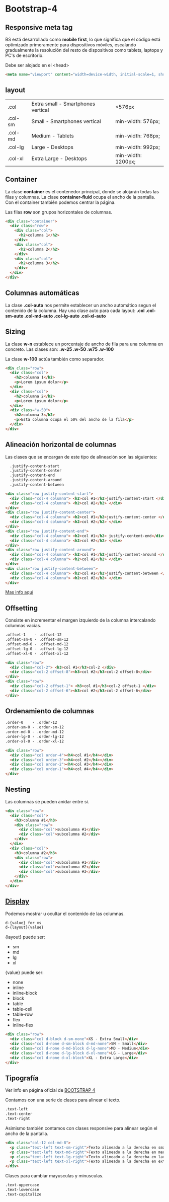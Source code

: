 # Bootstrap-4
## Responsive meta tag
BS est&aacute; desarrollado como **mobile first**, lo que significa que el c&oacute;digo est&aacute; optimizado primeramente para dispositivos m&oacute;viles, escalando gradualmente la resoluci&oacute;n del resto de dispositivos como tablets, laptops y PC's de escritorio.

Debe ser alojado en el \<head>
```html
<meta name="viewport" content="width=device-width, initial-scale=1, shrink-to-fit=no">
```

## layout

<table>
<tr>
<td>.col</td><td>Extra small - Smartphones vertical</td>
<td>&lt;576px</td>
</tr>
<tr>
<td>.col-sm</td><td>Small - Smartphones vertical</td>
<td>min-width: 576px;</td>
</tr>
<tr>
<td>.col-md</td><td>Medium - Tablets</td>
<td>min-width: 768px;</td>
</tr>
<tr>
<td>.col-lg</td><td>Large - Desktops</td>
<td>min-width: 992px;</td>
</tr>
<tr>
<td>.col-xl</td><td>Extra Large - Desktops</td>
<td>min-width: 1200px;</td>
</tr>
</table>

## Container
La clase **container** es el contenedor principal, donde se alojarán todas las filas y columnas. La clase **container-fluid** ocupa el ancho de la pantalla. Con el container también podemos centrar la página. 

Las filas **row** son grupos horizontales de columnas.
```html
<div class="container">
  <div class="row">
    <div class="col">
      <h2>columna 1</h2>
    </div>
    <div class="col">
      <h2>columna 2</h2>
    </div>
    <div class="col">
      <h2>columna 3</h2>
    </div>
  </div>
</div>
```

## Columnas automáticas
La clase **.col-auto** nos permite establecer un ancho automático segun el contenido de la columna. Hay una clase auto para cada layout: **.col .col-sm-auto .col-md-auto .col-lg-auto .col-xl-auto**

## Sizing
La clase **w-n** establece un porcentaje de ancho de fila para una columna en concreto. Las clases son: **.w-25 .w-50 .w75 .w-100**

La clase **w-100** actúa también como separador.
```html
<div class="row">
  <div class="col">
    <h2>columna 1</h2>
    <p>Lorem ipsum dolor</p>
  </div>
  <div class="col">
    <h2>columna 2</h2>
    <p>Lorem ipsum dolor</p>
  </div>
  <div class="w-50">
    <h2>columna 3</h2>
    <p>Esta columna ocupa el 50% del ancho de la fila</p>
  </div>
</div>
```

## Alineación horizontal de columnas
Las clases que se encargan de este tipo de alineación son las siguientes:
```html
  .justify-content-start
  .justify-content-center
  .justify-content-end
  .justify-content-around
  .justify-content-between
```
```html
<div class="row justify-content-start">
  <div class="col-4 columna"> <h2>col #1</h2>justify-content-start </div>
  <div class="col-4 columna"> <h2>col #2</h2> </div>
</div>
<div class="row justify-content-center">
  <div class="col-4 columna"> <h2>col #1</h2>justify-content-center </div>
  <div class="col-4 columna"> <h2>col #2</h2> </div>
</div>
<div class="row justify-content-end">
  <div class="col-4 columna"> <h2>col #1</h2> justify-content-end</div>
  <div class="col-4 columna"> <h2>col #2</h2> </div>
</div>
<div class="row justify-content-around">
  <div class="col-4 columna"> <h2>col #1</h2>justify-content-around </div>
  <div class="col-4 columna"> <h2>col #2</h2> </div>
</div>
<div class="row justify-content-between">
  <div class="col-4 columna"> <h2>col #1</h2>justify-content-between </div>
  <div class="col-4 columna"> <h2>col #2</h2> </div>
</div>
```
[Mas info aquí](https://getbootstrap.com/docs/4.0/utilities/flex/#justify-content)

## Offsetting
Consiste en incrementar el margen izquierdo de la columna intercalando columnas vacias.
```html
.offset-1    - .offset-12
.offset-sm-0 - .offset-sm-12
.offset-md-0 - .offset-md-12
.offset-lg-0 - .offset-lg-12
.offset-xl-0 - .offset-xl-12
```
```html
<div class="row">
  <div class="col-2"> <h3>col #1</h3>col-2 </div>
  <div class="col-2 offset-8"><h3>col #2</h3>col-2 offset-8</div>
</div>
<div class="row">
  <div class="col-2 offset-1"> <h3>col #1</h3>col-2 offset-1 </div>
  <div class="col-2 offset-6"><h3>col #2</h3>col-2 offset-6</div>
</div>
```

## Ordenamiento de columnas
```html
.order-0    - .order-12
.order-sm-0 - .order-sm-12
.order-md-0 - .order-md-12
.order-lg-0 - .order-lg-12
.order-xl-0 - .order-xl-12
```
```html
<div class="row">
  <div class="col order-4"><h4>col #1</h4></div>
  <div class="col order-3"><h4>col #2</h4></div>
  <div class="col order-2"><h4>col #3</h4></div>
  <div class="col order-1"><h4>col #4</h4></div>
</div>
```
## Nesting
Las columnas se pueden anidar entre sí.
```html
<div class="row">
  <div class="col">
    <h3>columna #1</h3>
    <div class="row">
      <div class="col">subcolumna #1</div>
      <div class="col">subcolumna #2</div>
    </div>
  </div>
  <div class="col">
    <h3>columna #2</h3>
    <div class="row">
      <div class="col">subcolumna #1</div>
      <div class="col">subcolumna #2</div>
      <div class="col">subcolumna #3</div>
    </div>
  </div>
</div>
```
## [Display](https://getbootstrap.com/docs/4.0/utilities/display/)
Podemos mostrar u ocultar el contenido de las columnas.
```html
d-{value} for xs
d-{layout}{value}
```
{layout} puede ser:
* sm 
* md 
* lg 
* xl


{value} puede ser:
* none
* inline
* inline-block
* block
* table
* table-cell
* table-row
* flex
* inline-flex

```html
<div class="row">
  <div class="col d-block d-sm-none">XS - Extra Small</div>
  <div class="col d-none d-sm-block d-md-none">SM - Small</div>
  <div class="col d-none d-md-block d-lg-none">MD - Medium</div>
  <div class="col d-none d-lg-block d-xl-none">LG - Large</div>
  <div class="col d-none d-xl-block">XL - Extra Large</div>
</div>
```
## Tipografía
Ver info en página oficial de [BOOTSTRAP 4](https://getbootstrap.com/docs/4.0/content/typography/)

Contamos con una serie de clases para alinear el texto.
```html
.text-left
.text-center
.text-right
```
Asimismo también contamos con clases responsive para alinear según el ancho de la pantalla.
```html
<div class="col-12 col-md-8">
  <p class="text-left text-sm-right">Texto alineado a la derecha en small device</p>
  <p class="text-left text-md-right">Texto alineado a la derecha en medium device</p>
  <p class="text-left text-lg-right">Texto alineado a la derecha en large device</p>
  <p class="text-left text-xl-right">Texto alineado a la derecha en extra large device</p>
</div>
```
Clases para cambiar mayusculas y minusculas.
```html
.text-uppercase
.text-lowercase
.text-capitalize
```

